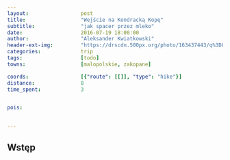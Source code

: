 ```yaml
---
layout:                 post
title:                  "Wejście na Kondracką Kopę"
subtitle:               "jak spacer przez mleko"
date:                   2016-07-19 18:00:00
author:                 "Aleksander Kwiatkowski"
header-ext-img:         "https://drscdn.500px.org/photo/163437443/q%3D80_m%3D2000/790beb90af9a6fde691dfffd30790117"
categories:             trip
tags:                   [todo]
towns:                  [malopolskie, zakopane]

coords:                 [{"route": [[]], "type": "hike"}]
distance:               8
time_spent:             3


pois:


---
```


Wstęp
-----

